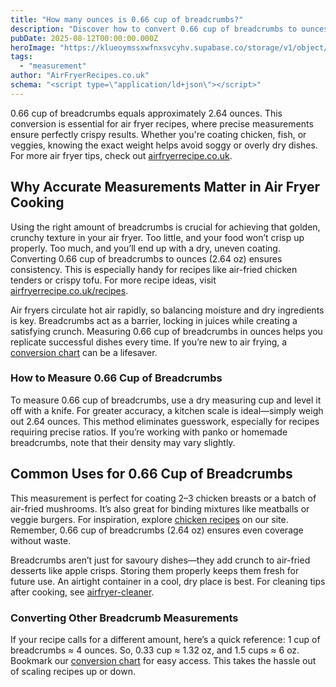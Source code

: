 ```yaml
---
title: "How many ounces is 0.66 cup of breadcrumbs?"
description: "Discover how to convert 0.66 cup of breadcrumbs to ounces for perfect air fryer recipes. Get accurate measurements every time!"
pubDate: 2025-08-12T00:00:00.000Z
heroImage: "https://klueoymssxwfnxsvcyhv.supabase.co/storage/v1/object/public/md/how-many-ounces-is-0-66-cup-of-breadcrumbs-a584a84d.webp"
tags:
  - "measurement"
author: "AirFryerRecipes.co.uk"
schema: "<script type=\"application/ld+json\"></script>"
---
```


<p>0.66 cup of breadcrumbs equals approximately 2.64 ounces. This conversion is essential for air fryer recipes, where precise measurements ensure perfectly crispy results. Whether you're coating chicken, fish, or veggies, knowing the exact weight helps avoid soggy or overly dry dishes. For more air fryer tips, check out <a href=https://www.airfryerrecipe.co.uk>airfryerrecipe.co.uk</a>.</p>  

<h2>Why Accurate Measurements Matter in Air Fryer Cooking</h2>  
<p>Using the right amount of breadcrumbs is crucial for achieving that golden, crunchy texture in your air fryer. Too little, and your food won’t crisp up properly. Too much, and you’ll end up with a dry, uneven coating. Converting 0.66 cup of breadcrumbs to ounces (2.64 oz) ensures consistency. This is especially handy for recipes like air-fried chicken tenders or crispy tofu. For more recipe ideas, visit <a href=https://www.airfryerrecipe.co.uk/recipes>airfryerrecipe.co.uk/recipes</a>.</p>  

<p>Air fryers circulate hot air rapidly, so balancing moisture and dry ingredients is key. Breadcrumbs act as a barrier, locking in juices while creating a satisfying crunch. Measuring 0.66 cup of breadcrumbs in ounces helps you replicate successful dishes every time. If you’re new to air frying, a <a href=https://www.airfryerrecipe.co.uk/air-fryer-conversion-chart>conversion chart</a> can be a lifesaver.</p>  

<h3>How to Measure 0.66 Cup of Breadcrumbs</h3>  
<p>To measure 0.66 cup of breadcrumbs, use a dry measuring cup and level it off with a knife. For greater accuracy, a kitchen scale is ideal—simply weigh out 2.64 ounces. This method eliminates guesswork, especially for recipes requiring precise ratios. If you’re working with panko or homemade breadcrumbs, note that their density may vary slightly.</p>  

<h2>Common Uses for 0.66 Cup of Breadcrumbs</h2>  
<p>This measurement is perfect for coating 2–3 chicken breasts or a batch of air-fried mushrooms. It’s also great for binding mixtures like meatballs or veggie burgers. For inspiration, explore <a href=https://www.airfryerrecipe.co.uk/recipe-category/chicken>chicken recipes</a> on our site. Remember, 0.66 cup of breadcrumbs (2.64 oz) ensures even coverage without waste.</p>  

<p>Breadcrumbs aren’t just for savoury dishes—they add crunch to air-fried desserts like apple crisps. Storing them properly keeps them fresh for future use. An airtight container in a cool, dry place is best. For cleaning tips after cooking, see <a href=https://www.airfryerrecipe.co.uk/air-fryer-cleaner>airfryer-cleaner</a>.</p>  

<h3>Converting Other Breadcrumb Measurements</h3>  
<p>If your recipe calls for a different amount, here’s a quick reference: 1 cup of breadcrumbs ≈ 4 ounces. So, 0.33 cup ≈ 1.32 oz, and 1.5 cups ≈ 6 oz. Bookmark our <a href=https://www.airfryerrecipe.co.uk/air-fryer-conversion-chart>conversion chart</a> for easy access. This takes the hassle out of scaling recipes up or down.</p>